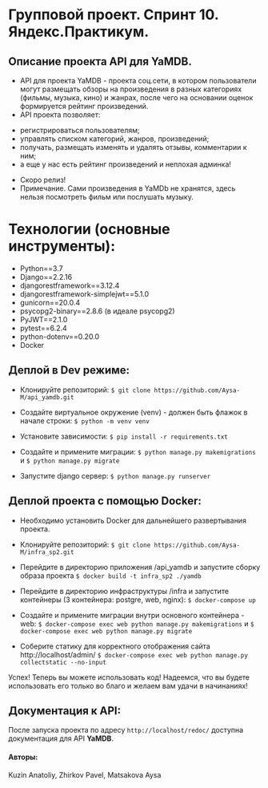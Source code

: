# Групповой проект. Спринт 10. Яндекс.Практикум.
## Описание проекта API для YaMDB.
* API для проекта YaMDB - проекта соц.сети, в котором пользователи могут размещать обзоры на произведения в разных категориях (фильмы, музыка, кино) и жанрах, после чего на основании оценок формируется рейтинг произведений. 
* API проекта позволяет: 
- регистрироваться пользователям;
- управлять списком категорий, жанров, произведений;
- получать, размещать изменять и удалять отзывы, комментарии к ним;
- а еще у нас есть рейтинг произведений и неплохая админка!
* Скоро релиз!
* Примечание. Сами произведения в YaMDb не хранятся, здесь нельзя посмотреть фильм или послушать музыку.

# Технологии (основные инструменты):
- Python==3.7
- Django==2.2.16
- djangorestframework==3.12.4
- djangorestframework-simplejwt==5.1.0
- gunicorn==20.0.4
- psycopg2-binary==2.8.6 (в идеале psycopg2)
- PyJWT==2.1.0
- pytest==6.2.4
- python-dotenv==0.20.0
- Docker

## Деплой в Dev режиме:
- Клонируйте репозиторий:
```$ git clone https://github.com/Aysa-M/api_yamdb.git```
 
- Создайте виртуальное окружение (venv) - должен быть флажок в начале строки:
```$ python -m venv venv```
 
- Установите зависимости:
```$ pip install -r requirements.txt```

- Создайте и примените миграции:
```$ python manage.py makemigrations``` и ```$ python manage.py migrate```

- Запустите django сервер:
```$ python manage.py runserver```

## Деплой проекта с помощью Docker:
- Необходимо установить Docker для дальнейшего развертывания проекта.

- Клонируйте репозиторий:
```$ git clone https://github.com/Aysa-M/infra_sp2.git```

- Перейдите в директорию приложения /api_yamdb и запустите сборку образа проекта
```$ docker build -t infra_sp2 ./yamdb```

- Перейдите в директорию инфраструктуры /infra и запустите контейнеры (3 контейнера:
postgre, web, nginx):
```$ docker-compose up```

- Создайте и примените миграции внутри основного контейнера - web:
```$ docker-compose exec web python manage.py makemigrations``` и
```$ docker-compose exec web python manage.py migrate```

- Соберите статику для корректного отображения сайта http://localhost/admin/
```$ docker-compose exec web python manage.py collectstatic --no-input```

Успех! Теперь вы можете использовать код! Надеемся, что вы будете использовать
его только во благо и желаем вам удачи в начинаниях!

## Документация к API:
После запуска проекта 
по адресу `http://localhost/redoc/` доступна документация для API **YaMDB**.

#### Авторы:
Kuzin Anatoliy, Zhirkov Pavel, Matsakova Aysa